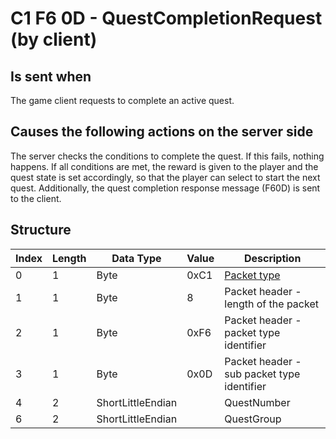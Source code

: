 # C1 F6 0D - QuestCompletionRequest (by client)

## Is sent when

The game client requests to complete an active quest.

## Causes the following actions on the server side

The server checks the conditions to complete the quest. If this fails, nothing happens. If all conditions are met, the reward is given to the player and the quest state is set accordingly, so that the player can select to start the next quest. Additionally, the quest completion response message (F60D) is sent to the client.

## Structure

| Index | Length | Data Type | Value | Description |
|-------|--------|-----------|-------|-------------|
| 0 | 1 |   Byte   | 0xC1  | [Packet type](PacketTypes.md) |
| 1 | 1 |    Byte   |   8   | Packet header - length of the packet |
| 2 | 1 |    Byte   | 0xF6  | Packet header - packet type identifier |
| 3 | 1 |    Byte   | 0x0D  | Packet header - sub packet type identifier |
| 4 | 2 | ShortLittleEndian |  | QuestNumber |
| 6 | 2 | ShortLittleEndian |  | QuestGroup |